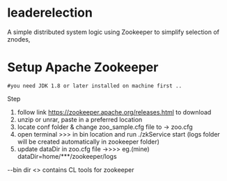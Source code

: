 # leaderelection

A simple distributed system logic using Zookeeper to simplify selection of znodes,

# Setup Apache Zookeeper #
    #you need JDK 1.8 or later installed on machine first ..
Step
1. follow link https://zookeeper.apache.org/releases.html to download
2. unzip or unrar, paste in a preferred location
3. locate conf folder & change zoo_sample.cfg file to -> zoo.cfg
4. open terminal >>> in bin location and run ./zkService start
(logs folder will be created automatically in zookeeper folder)
5. update dataDir in zoo.cfg file ->>>> eg.(mine) dataDir=home/***/zookeeper/logs

--bin dir <> contains CL tools for zookeeper

